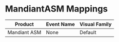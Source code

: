 # MandiantASM Mappings
|Product|Event Name|Visual Family|
|-------|----------|-------------|
|Mandiant ASM|None|Default|
